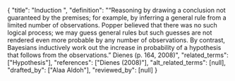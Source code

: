 {
    "title": "Induction ",
    "definition": "“Reasoning by drawing a conclusion not guaranteed by the premises; for example, by inferring a general rule from a limited number of observations. Popper believed that there was no such logical process; we may guess general rules but such guesses are not rendered even more probable by any number of observations. By contrast, Bayesians inductively work out the increase in probability of a hypothesis that follows from the observations.” Dienes (p. 164, 2008)",
    "related_terms": ["Hypothesis"],
    "references": ["Dienes (2008)"],
    "alt_related_terms": [null],
    "drafted_by": ["Alaa Aldoh"],
    "reviewed_by": [null]
  }
